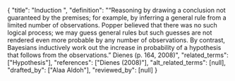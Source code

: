 {
    "title": "Induction ",
    "definition": "“Reasoning by drawing a conclusion not guaranteed by the premises; for example, by inferring a general rule from a limited number of observations. Popper believed that there was no such logical process; we may guess general rules but such guesses are not rendered even more probable by any number of observations. By contrast, Bayesians inductively work out the increase in probability of a hypothesis that follows from the observations.” Dienes (p. 164, 2008)",
    "related_terms": ["Hypothesis"],
    "references": ["Dienes (2008)"],
    "alt_related_terms": [null],
    "drafted_by": ["Alaa Aldoh"],
    "reviewed_by": [null]
  }
